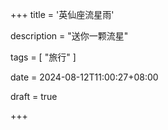 +++
title = '英仙座流星雨'

description = "送你一颗流星"

tags = [ "旅行" ]

date = 2024-08-12T11:00:27+08:00

draft = true

+++
